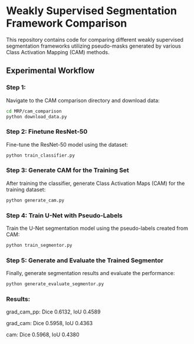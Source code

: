 # Weakly Supervised Segmentation Framework Comparison

This repository contains code for comparing different weakly supervised segmentation frameworks utilizing pseudo-masks generated by various Class Activation Mapping (CAM) methods.

## Experimental Workflow

### Step 1: 

Navigate to the CAM comparison directory and download data:

```bash
cd MRP/cam_comparison
python download_data.py
```

### Step 2: Finetune ResNet-50

Fine-tune the ResNet-50 model using the dataset:

```bash
python train_classifier.py
```

### Step 3: Generate CAM for the Training Set

After training the classifier, generate Class Activation Maps (CAM) for the training dataset:

```bash
python generate_cam.py
```

### Step 4: Train U-Net with Pseudo-Labels

Train the U-Net segmentation model using the pseudo-labels created from CAM:

```bash
python train_segmentor.py
```

### Step 5: Generate and Evaluate the Trained Segmentor

Finally, generate segmentation results and evaluate the performance:

```bash
python generate_evaluate_segmentor.py
```

### Results:

grad_cam_pp: Dice 0.6132, IoU 0.4589

grad_cam: Dice 0.5958, IoU 0.4363

cam: Dice 0.5968, IoU 0.4380